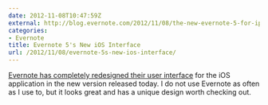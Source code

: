 ```yaml
---
date: 2012-11-08T10:47:59Z
external: http://blog.evernote.com/2012/11/08/the-new-evernote-5-for-iphone-ipad-and-ipod-touch/
categories:
- Evernote
title: Evernote 5's New iOS Interface
url: /2012/11/08/evernote-5s-new-ios-interface/
---
```


[Evernote has completely redesigned their user interface](http://blog.evernote.com/2012/11/08/the-new-evernote-5-for-iphone-ipad-and-ipod-touch/) for the iOS application in the new version released today. I do not use Evernote as often as I use to, but it looks great and has a unique design worth checking out.
